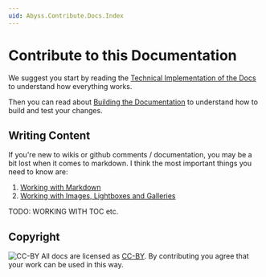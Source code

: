 ```yaml
---
uid: Abyss.Contribute.Docs.Index
---
```


# Contribute to this Documentation

We suggest you start by reading the [Technical Implementation of the Docs](xref:Abyss.Contribute.Docs.Implementation.Index) to understand how everything works.

Then you can read about [Building the Documentation](xref:Abyss.Contribute.Docs.Build.Index) to understand how to build and test your changes.

## Writing Content

If you're new to wikis or github comments / documentation, you may be a bit lost when it comes to markdown.
I think the most important things you need to know are:

1. [Working with Markdown](xref:Abyss.Contribute.Docs.Edit.MarkdownText)
1. [Working with Images, Lightboxes and Galleries](xref:Abyss.Contribute.Docs.Edit.Images)

TODO: WORKING WITH TOC etc.

## Copyright

![CC-BY](https://licensebuttons.net/l/by/4.0/88x31.png)
All docs are licensed as [CC-BY](https://creativecommons.org/licenses/by/4.0/).
By contributing you agree that your work can be used in this way.
